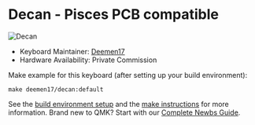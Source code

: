# Decan - Pisces PCB compatible

![Decan]()


* Keyboard Maintainer: [Deemen17](https://github.com/Deemen17)
* Hardware Availability: Private Commission

Make example for this keyboard (after setting up your build environment):

    make deemen17/decan:default

See the [build environment setup](https://docs.qmk.fm/#/getting_started_build_tools) and the [make instructions](https://docs.qmk.fm/#/getting_started_make_guide) for more information. Brand new to QMK? Start with our [Complete Newbs Guide](https://docs.qmk.fm/#/newbs).
